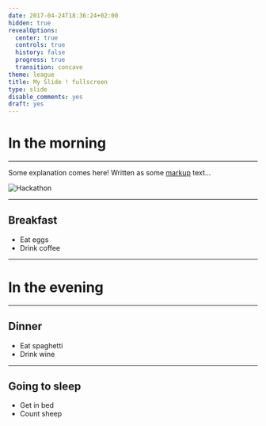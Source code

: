 ```yaml
---
date: 2017-04-24T18:36:24+02:00
hidden: true
revealOptions:
  center: true
  controls: true
  history: false
  progress: true
  transition: concave
theme: league
title: My Slide ! fullscreen
type: slide
disable_comments: yes
draft: yes
---
```


# In the morning

___

Some explanation comes here! Written as some [markup](http://peter.baumgartner.name/) text...


![Hackathon](https://github.com/vjeantet/vjeantet.fr/raw/master/static/images/sgthon/C.jpg) <!-- .element height="50%" width="50%" -->




___

## Breakfast

- Eat eggs
- Drink coffee

---

# In the evening

___

## Dinner

- Eat spaghetti
- Drink wine

___

## Going to sleep

- Get in bed
- Count sheep
